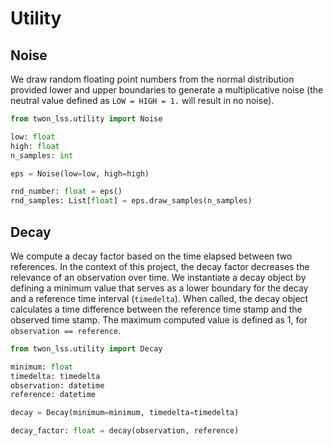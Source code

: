 # Utility

## Noise
We draw random floating point numbers from the normal distribution provided lower and upper boundaries to generate a multiplicative noise (the neutral value defined as `LOW = HIGH = 1.` will result in no noise).

```python
from twon_lss.utility import Noise

low: float
high: float
n_samples: int

eps = Noise(low=low, high=high)

rnd_number: float = eps()
rnd_samples: List[float] = eps.draw_samples(n_samples)
```

## Decay
We compute a decay factor based on the time elapsed between two references. In the context of this project, the decay factor decreases the relevance of an observation over time. We instantiate a decay object by defining a minimum value that serves as a lower boundary for the decay and a reference time interval (`timedelta`). When called, the decay object calculates a time difference between the reference time stamp and the observed time stamp. The maximum computed value is defined as 1, for `observation == reference`.

```python
from twon_lss.utility import Decay

minimum: float
timedelta: timedelta
observation: datetime
reference: datetime

decay = Decay(minimum=minimum, timedelta=timedelta)

decay_factor: float = decay(observation, reference) 
```